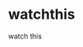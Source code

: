 watchthis
=========

watch this























































































































